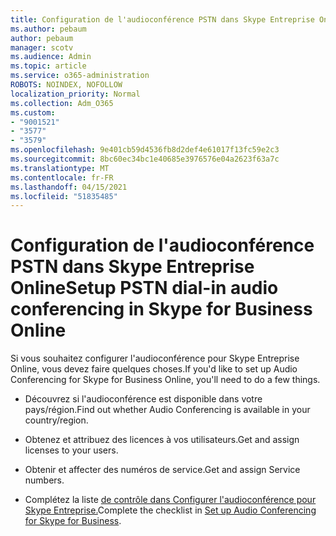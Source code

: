 ```yaml
---
title: Configuration de l'audioconférence PSTN dans Skype Entreprise Online
ms.author: pebaum
author: pebaum
manager: scotv
ms.audience: Admin
ms.topic: article
ms.service: o365-administration
ROBOTS: NOINDEX, NOFOLLOW
localization_priority: Normal
ms.collection: Adm_O365
ms.custom:
- "9001521"
- "3577"
- "3579"
ms.openlocfilehash: 9e401cb59d4536fb8d2def4e61017f13fc59e2c3
ms.sourcegitcommit: 8bc60ec34bc1e40685e3976576e04a2623f63a7c
ms.translationtype: MT
ms.contentlocale: fr-FR
ms.lasthandoff: 04/15/2021
ms.locfileid: "51835485"
---
```

# <a name="setup-pstn-dial-in-audio-conferencing-in-skype-for-business-online"></a><span data-ttu-id="f4c60-102">Configuration de l'audioconférence PSTN dans Skype Entreprise Online</span><span class="sxs-lookup"><span data-stu-id="f4c60-102">Setup PSTN dial-in audio conferencing in Skype for Business Online</span></span>

<span data-ttu-id="f4c60-103">Si vous souhaitez configurer l'audioconférence pour Skype Entreprise Online, vous devez faire quelques choses.</span><span class="sxs-lookup"><span data-stu-id="f4c60-103">If you'd like to set up Audio Conferencing for Skype for Business Online, you'll need to do a few things.</span></span> 

- <span data-ttu-id="f4c60-104">Découvrez si l'audioconférence est disponible dans votre pays/région.</span><span class="sxs-lookup"><span data-stu-id="f4c60-104">Find out whether Audio Conferencing is available in your country/region.</span></span>

- <span data-ttu-id="f4c60-105">Obtenez et attribuez des licences à vos utilisateurs.</span><span class="sxs-lookup"><span data-stu-id="f4c60-105">Get and assign licenses to your users.</span></span>

- <span data-ttu-id="f4c60-106">Obtenir et affecter des numéros de service.</span><span class="sxs-lookup"><span data-stu-id="f4c60-106">Get and assign Service numbers.</span></span>

- <span data-ttu-id="f4c60-107">Complétez la liste [de contrôle dans Configurer l'audioconférence pour Skype Entreprise.](https://docs.microsoft.com/SkypeForBusiness/audio-conferencing-in-office-365/set-up-audio-conferencing)</span><span class="sxs-lookup"><span data-stu-id="f4c60-107">Complete the checklist in [Set up Audio Conferencing for Skype for Business](https://docs.microsoft.com/SkypeForBusiness/audio-conferencing-in-office-365/set-up-audio-conferencing).</span></span>
